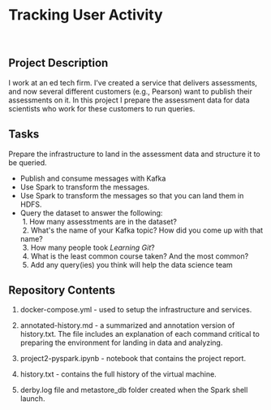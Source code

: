 # Tracking User Activity
&nbsp;  
## Project Description

I work at an ed tech firm.  I've created a service that delivers assessments, and now several different customers (e.g., Pearson) want to publish their assessments on it.  In this project I prepare the assessment data for data scientists who work for these customers to run queries. 

## Tasks

Prepare the infrastructure to land in the assessment data and structure it to be queried.
- Publish and consume messages with Kafka
- Use Spark to transform the messages. 
- Use Spark to transform the messages so that you can land them in HDFS.
- Query the dataset to answer the following:  
&nbsp;1. How many assesstments are in the dataset?  
&nbsp;2. What's the name of your Kafka topic? How did you come up with that name?  
&nbsp;3. How many people took *Learning Git*?  
&nbsp;4. What is the least common course taken? And the most common?  
&nbsp;5. Add any query(ies) you think will help the data science team



## Repository Contents

1. docker-compose.yml - used to setup the infrastructure and services.

2. annotated-history.md - a summarized and annotation version of history.txt.  The file includes an explanation of each command critical to preparing the environment for landing in data and analyzing.

3. project2-pyspark.ipynb - notebook that contains the project report.

4. history.txt - contains the full history of the virtual machine.

5. derby.log file and metastore_db folder created when the Spark shell launch.
